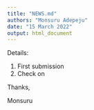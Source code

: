 ```yaml
---
title: "NEWS.md"
authors: "Monsuru Adepeju"
date: "15 March 2022"
output: html_document
---
```



Details:

1. First submission
2. Check on 

Thanks,

Monsuru
